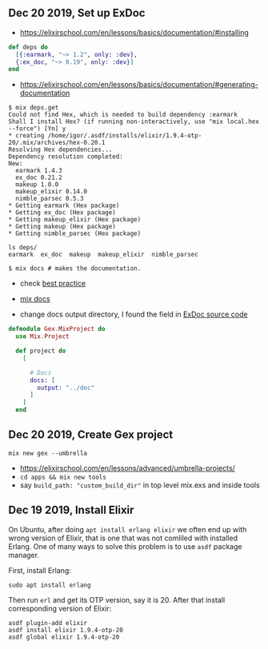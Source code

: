 
## Dec 20 2019, Set up ExDoc

- https://elixirschool.com/en/lessons/basics/documentation/#installing

```elixir
def deps do
  [{:earmark, "~> 1.2", only: :dev},
  {:ex_doc, "~> 0.19", only: :dev}]
end
```

- https://elixirschool.com/en/lessons/basics/documentation/#generating-documentation

```teminal
$ mix deps.get
Could not find Hex, which is needed to build dependency :earmark
Shall I install Hex? (if running non-interactively, use "mix local.hex --force") [Yn] y
* creating /home/igor/.asdf/installs/elixir/1.9.4-otp-20/.mix/archives/hex-0.20.1
Resolving Hex dependencies...
Dependency resolution completed:
New:
  earmark 1.4.3
  ex_doc 0.21.2
  makeup 1.0.0
  makeup_elixir 0.14.0
  nimble_parsec 0.5.3
* Getting earmark (Hex package)
* Getting ex_doc (Hex package)
* Getting makeup_elixir (Hex package)
* Getting makeup (Hex package)
* Getting nimble_parsec (Hex package)

ls deps/
earmark  ex_doc  makeup  makeup_elixir  nimble_parsec
```

```terminal
$ mix docs # makes the documentation.
```

- check [best practice](https://elixirschool.com/en/lessons/basics/documentation/#best-practice)
- [mix docs](https://hexdocs.pm/ex_doc/Mix.Tasks.Docs.html)

- change docs output directory, I found the field in [ExDoc source code](https://github.com/elixir-lang/ex_doc/blob/master/lib/ex_doc/config.ex)

```elixir
defmodule Gex.MixProject do
  use Mix.Project

  def project do
    [

      # Docs
      docs: [
        output: "../doc"
      ]
    ]
  end
```


## Dec 20 2019, Create Gex project

```terminal
mix new gex --umbrella
```

- https://elixirschool.com/en/lessons/advanced/umbrella-projects/
- `cd apps && mix new tools`
- say `build_path: "custom_build_dir"` in top level mix.exs and inside tools

## Dec 19 2019, Install Elixir

On Ubuntu, after doing `apt install erlang elixir` we often end up with wrong
version of Elixir, that is one that was not comliled with installed Erlang.
One of many ways to solve this problem is to use `asdf` package manager.

First, install Erlang:
```terminal
sudo apt install erlang
```

Then run `erl` and get its OTP version, say it is 20.
After that install corresponding version of Elixir:

```terminal
asdf plugin-add elixir
asdf install elixir 1.9.4-otp-20
asdf global elixir 1.9.4-otp-20
```
